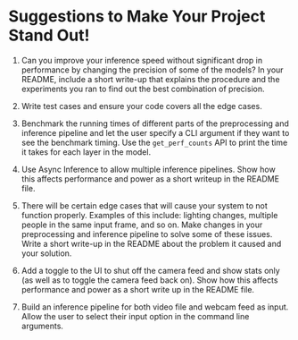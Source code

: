 # Suggestions to Make Your Project Stand Out!

1. Can you improve your inference speed without significant drop in performance by changing the precision of some of the models? In your README, include a short write-up that explains the procedure and the experiments you ran to find out the best combination of precision.

2. Write test cases and ensure your code covers all the edge cases.

3. Benchmark the running times of different parts of the preprocessing and inference pipeline and let the user specify a CLI argument if they want to see the benchmark timing. Use the `get_perf_counts` API to print the time it takes for each layer in the model.

4. Use Async Inference to allow multiple inference pipelines. Show how this affects performance and power as a short writeup in the README file.

5. There will be certain edge cases that will cause your system to not function properly. Examples of this include: lighting changes, multiple people in the same input frame, and so on. Make changes in your preprocessing and inference pipeline to solve some of these issues. Write a short write-up in the README about the problem it caused and your solution.

6. Add a toggle to the UI to shut off the camera feed and show stats only (as well as to toggle the camera feed back on). Show how this affects performance and power as a short write up in the README file.

7. Build an inference pipeline for both video file and webcam feed as input. Allow the user to select their input option in the command line arguments.